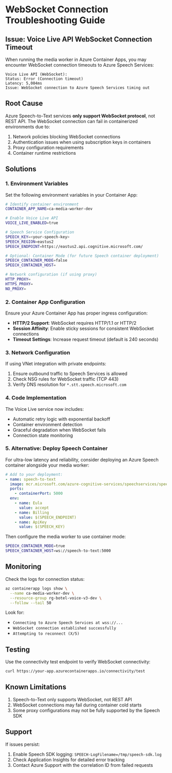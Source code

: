 # WebSocket Connection Troubleshooting Guide

## Issue: Voice Live API WebSocket Connection Timeout

When running the media worker in Azure Container Apps, you may encounter WebSocket connection timeouts to Azure Speech Services:

```
Voice Live API (WebSocket):
Status: Error (Connection timeout)
Latency: 5,004ms
Issue: WebSocket connection to Azure Speech Services timing out
```

## Root Cause

Azure Speech-to-Text services **only support WebSocket protocol**, not REST API. The WebSocket connection can fail in containerized environments due to:

1. Network policies blocking WebSocket connections
2. Authentication issues when using subscription keys in containers
3. Proxy configuration requirements
4. Container runtime restrictions

## Solutions

### 1. Environment Variables

Set the following environment variables in your Container App:

```bash
# Identify container environment
CONTAINER_APP_NAME=ca-media-worker-dev

# Enable Voice Live API
VOICE_LIVE_ENABLED=true

# Speech Service Configuration
SPEECH_KEY=<your-speech-key>
SPEECH_REGION=eastus2
SPEECH_ENDPOINT=https://eastus2.api.cognitive.microsoft.com/

# Optional: Container Mode (for future Speech container deployment)
SPEECH_CONTAINER_MODE=false
SPEECH_CONTAINER_HOST=

# Network configuration (if using proxy)
HTTP_PROXY=
HTTPS_PROXY=
NO_PROXY=
```

### 2. Container App Configuration

Ensure your Azure Container App has proper ingress configuration:

- **HTTP/2 Support**: WebSocket requires HTTP/1.1 or HTTP/2
- **Session Affinity**: Enable sticky sessions for consistent WebSocket connections
- **Timeout Settings**: Increase request timeout (default is 240 seconds)

### 3. Network Configuration

If using VNet integration with private endpoints:

1. Ensure outbound traffic to Speech Services is allowed
2. Check NSG rules for WebSocket traffic (TCP 443)
3. Verify DNS resolution for `*.stt.speech.microsoft.com`

### 4. Code Implementation

The Voice Live service now includes:

- Automatic retry logic with exponential backoff
- Container environment detection
- Graceful degradation when WebSocket fails
- Connection state monitoring

### 5. Alternative: Deploy Speech Container

For ultra-low latency and reliability, consider deploying an Azure Speech container alongside your media worker:

```yaml
# Add to your deployment:
- name: speech-to-text
  image: mcr.microsoft.com/azure-cognitive-services/speechservices/speech-to-text:latest
  ports:
    - containerPort: 5000
  env:
    - name: Eula
      value: accept
    - name: Billing
      value: $(SPEECH_ENDPOINT)
    - name: ApiKey
      value: $(SPEECH_KEY)
```

Then configure the media worker to use container mode:

```bash
SPEECH_CONTAINER_MODE=true
SPEECH_CONTAINER_HOST=ws://speech-to-text:5000
```

## Monitoring

Check the logs for connection status:

```bash
az containerapp logs show \
  --name ca-media-worker-dev \
  --resource-group rg-botel-voice-v3-dev \
  --follow --tail 50
```

Look for:
- `Connecting to Azure Speech Services at wss://...`
- `WebSocket connection established successfully`
- `Attempting to reconnect (X/5)`

## Testing

Use the connectivity test endpoint to verify WebSocket connectivity:

```bash
curl https://your-app.azurecontainerapps.io/connectivity/test
```

## Known Limitations

1. Speech-to-Text only supports WebSocket, not REST API
2. WebSocket connections may fail during container cold starts
3. Some proxy configurations may not be fully supported by the Speech SDK

## Support

If issues persist:

1. Enable Speech SDK logging: `SPEECH-LogFilename=/tmp/speech-sdk.log`
2. Check Application Insights for detailed error tracking
3. Contact Azure Support with the correlation ID from failed requests 